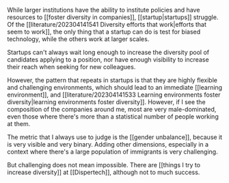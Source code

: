 While larger institutions have the ability to institute policies and have resources to [[foster diversity in companies]], [[startup|startups]] struggle. Of the [[literature/202304141541 Diversity efforts that work|efforts that seem to work]], the only thing that a startup can do is test for biased technology, while the others work at larger scales. 

Startups can't always wait long enough to increase the diversity pool of candidates applying to a position, nor have enough visibility to increase their reach when seeking for new colleagues. 

However, the pattern that repeats in startups is that they are highly flexible and challenging environments, which should lead to an immediate [[learning environment]], and [[literature/202304141533 Learning environments foster diversity|learning environments foster diversity]]. However, if I see the composition of the companies around me, most are very male-dominated, even those where there's more than a statistical number of people working at them. 

The metric that I always use to judge is the [[gender unbalance]], because it is very visible and very binary. Adding other dimensions, especially in a context where there's a large population of immigrants is very challenging. 

But challenging does not mean impossible. There are [[things I try to increase diversity]] at [[Dispertech]], although not to much success. 